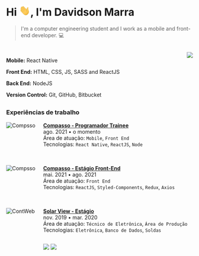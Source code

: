 <h1 align="left">Hi <img src="https://raw.githubusercontent.com/BrunoS3D/BrunoS3D/master/wave.gif" width="30px">, I'm Davidson Marra</h1>
<blockquote align="left">I'm a computer engineering student and I work as a mobile and front-end developer. 💻</blockquote>
</br>

 
 <!-- <a href="https://github.com/davidsonmarra">
  <img align="center" src="https://github-readme-stats.vercel.app/api?username=davidsonmarra&show_icons=true&theme=material-palenight&include_all_commits=true&count_private=true"/>
 </a> -->
 
 <!-- <a href="https://github.com/davidsonmarra">
  <img align="center" height="200em" src="https://github-readme-stats.vercel.app/api/top-langs/?username=davidsonmarra&layout=compact&langs_count=7&theme=material-palenight"/>
 </a> -->
 <div align="left">
  <img align="right" src="https://user-images.githubusercontent.com/80720221/137231756-78640113-41f6-44bf-84a5-53790ecfc0d9.png">
 </div>
 <div align="left">
  <p align="left">
    <strong>Mobile:</strong> React Native
  </p>
  <p align="left">
    <strong>Front End:</strong> HTML, CSS, JS, SASS and ReactJS
  </p>
  <p align="left">
    <strong>Back End:</strong> NodeJS
  </p>
  <p align="left">
    <strong>Version Control:</strong> Git, GitHub, Bitbucket
  </p>
 </div>

##

### Experiências de trabalho

[<img align="left" height="100px" width="100px" alt="Compsso" src="https://media-exp1.licdn.com/dms/image/C4E0BAQHCtAMn01UMGQ/company-logo_200_200/0/1621354097823?e=1642032000&v=beta&t=wdo7lmpUJsnqZ7JYhfYyTEWtmLJgUOq42irfB9xDLvk"/>](https://www.linkedin.com/company/compasso-uol/mycompany/)

[**Compasso - Programador Trainee**](https://www.linkedin.com/company/compasso-uol/mycompany/) \
 ago. 2021 • o momento\
 Área de atuação: `Mobile`, `Front End`\
 Tecnologias: `React Native`, `ReactJS`, `Node`\
<br><br>

[<img align="left" height="100px" width="100px" alt="Compsso" src="https://media-exp1.licdn.com/dms/image/C4E0BAQHCtAMn01UMGQ/company-logo_200_200/0/1621354097823?e=1642032000&v=beta&t=wdo7lmpUJsnqZ7JYhfYyTEWtmLJgUOq42irfB9xDLvk"/>](https://www.linkedin.com/company/compasso-uol/mycompany/)

[**Compasso - Estágio Front-End**](https://www.linkedin.com/company/compasso-uol/mycompany/) \
 mai. 2021 • ago. 2021\
 Área de atuação: `Front End`\
 Tecnologias: `ReactJS`, `Styled-Components`, `Redux`, `Axios`\
<br><br>

[<img align="left" height="100px" width="100px" alt="ContWeb" src="https://media-exp1.licdn.com/dms/image/C4E0BAQEwUOftMSJyXg/company-logo_200_200/0/1628795170867?e=1642032000&v=beta&t=sKbw12K8ArvVKnNp2ASwJZQ83PzmwU8fiT3QJJxYVtY"/>](https://www.linkedin.com/company/solarview/)

[**Solar View - Estágio**](https://www.linkedin.com/company/solarview/) \
 nov. 2019 • mar. 2020\
 Área de atuação: `Técnico de Eletrônica`, `Área de Produção`\
 Tecnologias: `Eletrônica`, `Banco de Dados`, `Soldas`
  
##
  
<div> 
    <a href="https://www.linkedin.com/in/davidson-marra/" target="_blank"><img src="https://img.shields.io/badge/-LinkedIn-%230077B5?style=for-the-badge&logo=linkedin&logoColor=white" target="_blank"></a> 
    <a href = "mailto:davidsonmarra@gmail.com"><img src="https://img.shields.io/badge/Gmail-D14836?style=for-the-badge&logo=gmail&logoColor=white" target="_blank"></a>
</div>

<!--![Snake animation](https://github.com/davidsonmarra/davidsonmarra/blob/output/github-contribution-grid-snake.svg) -->
